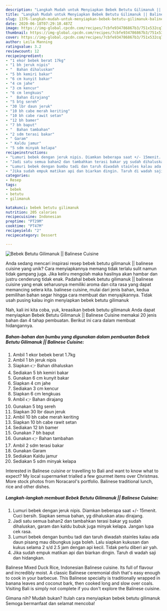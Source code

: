 ```yaml
---
description: "Langkah Mudah untuk Menyiapkan Bebek Betutu Gilimanuk || Balinese Cuisine Anti Gagal"
title: "Langkah Mudah untuk Menyiapkan Bebek Betutu Gilimanuk || Balinese Cuisine Anti Gagal"
slug: 1376-langkah-mudah-untuk-menyiapkan-bebek-betutu-gilimanuk-balinese-cuisine-anti-gagal
date: 2020-06-18T07:29:10.487Z
image: https://img-global.cpcdn.com/recipes/7cbfe934786867b3/751x532cq70/bebek-betutu-gilimanuk-balinese-cuisine-foto-resep-utama.jpg
thumbnail: https://img-global.cpcdn.com/recipes/7cbfe934786867b3/751x532cq70/bebek-betutu-gilimanuk-balinese-cuisine-foto-resep-utama.jpg
cover: https://img-global.cpcdn.com/recipes/7cbfe934786867b3/751x532cq70/bebek-betutu-gilimanuk-balinese-cuisine-foto-resep-utama.jpg
author: Leila Manning
ratingvalue: 3.2
reviewcount: 12
recipeingredient:
- "1 ekor bebek berat 17kg"
- "1 bh jeruk nipis"
- "  Bahan dihaluskan"
- "5 bh kemiri bakar"
- "6 cm kunyit bakar"
- "4 cm jahe"
- "3 cm kencur"
- "6 cm lengkuas"
- "  Bahan dirajang"
- "5 btg sereh"
- "30 lbr daun jeruk"
- "10 bh cabe merah keriting"
- "10 bh cabe rawit setan"
- "12 bh bamer"
- "7 bh baput"
- "  Bahan tambahan"
- "2 sdm terasi bakar"
- " Garam"
- " Kaldu jamur"
- "5 sdm minyak kelapa"
recipeinstructions:
- "Lumuri bebek dengan jeruk nipis. Diamkan beberapa saat +/- 15menit. Cuci bersih. Siapkan semua bahan, yg dihaluskan atau dirajang."
- "Jadi satu semua bahan2 dan tambahkan terasi bakar yg sudah dihaluskan, garam dan kaldu bubuk juga minyak kelapa. Jangan lupa cek rasa."
- "Lumuri bebek dengan bumbu tadi dan taruh diwadah stainles kalau ada daun pisang mau dibungkus juga boleh. Lalu siapkan kukusan dan kukus selama 2 s/d 2.5 jam dengan api kecil. Tidak perlu diberi air yah."
- "Jika sudah empuk matikan api dan biarkan dingin. Taruh di wadah saji dan hidangkan."
categories:
- Resep
tags:
- bebek
- betutu
- gilimanuk

katakunci: bebek betutu gilimanuk 
nutrition: 205 calories
recipecuisine: Indonesian
preptime: "PT29M"
cooktime: "PT47M"
recipeyield: "2"
recipecategory: Dessert

---
```



![Bebek Betutu Gilimanuk || Balinese Cuisine](https://img-global.cpcdn.com/recipes/7cbfe934786867b3/751x532cq70/bebek-betutu-gilimanuk-balinese-cuisine-foto-resep-utama.jpg)

Anda sedang mencari inspirasi resep bebek betutu gilimanuk || balinese cuisine yang unik? Cara menyiapkannya memang tidak terlalu sulit namun tidak gampang juga. Jika keliru mengolah maka hasilnya akan hambar dan justru cenderung tidak enak. Padahal bebek betutu gilimanuk || balinese cuisine yang enak seharusnya memiliki aroma dan cita rasa yang dapat memancing selera kita.
 balinese cuisine, mulai dari jenis bahan, kedua pemilihan bahan segar hingga cara membuat dan menyajikannya. Tidak usah pusing kalau ingin menyiapkan bebek betutu gilimanuk 

Nah, kali ini kita coba, yuk, kreasikan bebek betutu gilimanuk  Anda dapat menyiapkan Bebek Betutu Gilimanuk || Balinese Cuisine memakai 20 jenis bahan dan 4 tahap pembuatan. Berikut ini cara dalam membuat hidangannya.

<!--inarticleads1-->

##### Bahan-bahan dan bumbu yang digunakan dalam pembuatan Bebek Betutu Gilimanuk || Balinese Cuisine:

1. Ambil 1 ekor bebek berat 1.7kg
1. Ambil 1 bh jeruk nipis
1. Siapkan  👉 Bahan dihaluskan
1. Sediakan 5 bh kemiri bakar
1. Gunakan 6 cm kunyit bakar
1. Siapkan 4 cm jahe
1. Sediakan 3 cm kencur
1. Siapkan 6 cm lengkuas
1. Ambil  👉 Bahan dirajang
1. Gunakan 5 btg sereh
1. Siapkan 30 lbr daun jeruk
1. Ambil 10 bh cabe merah keriting
1. Siapkan 10 bh cabe rawit setan
1. Sediakan 12 bh bamer
1. Gunakan 7 bh baput
1. Gunakan  👉 Bahan tambahan
1. Ambil 2 sdm terasi bakar
1. Gunakan  Garam
1. Sediakan  Kaldu jamur
1. Sediakan 5 sdm minyak kelapa


Interested in Balinese cuisine or travelling to Bali and want to know what to expect? My local supermarket trialled a few gourmet items over Christmas. More stock photos from Noracarol&#39;s portfolio. Balinese traditional lunch, rice and other dishes. 

<!--inarticleads2-->

##### Langkah-langkah membuat Bebek Betutu Gilimanuk || Balinese Cuisine:

1. Lumuri bebek dengan jeruk nipis. Diamkan beberapa saat +/- 15menit. Cuci bersih. Siapkan semua bahan, yg dihaluskan atau dirajang.
1. Jadi satu semua bahan2 dan tambahkan terasi bakar yg sudah dihaluskan, garam dan kaldu bubuk juga minyak kelapa. Jangan lupa cek rasa.
1. Lumuri bebek dengan bumbu tadi dan taruh diwadah stainles kalau ada daun pisang mau dibungkus juga boleh. Lalu siapkan kukusan dan kukus selama 2 s/d 2.5 jam dengan api kecil. Tidak perlu diberi air yah.
1. Jika sudah empuk matikan api dan biarkan dingin. Taruh di wadah saji dan hidangkan.


Balinese Mixed Duck Rice, Indonesian Balinese cuisine. Its full of flavour and incredibly moist. A classic Balinese ceremonial dish that&#39;s easy enough to cook in your barbecue. This Balinese specialty is traditionally wrapped in banana leaves and coconut bark, then cooked long and slow over coals. Visiting Bali is simply not complete if you don&#39;t explore the Balinese cuisine. 

Gimana nih? Mudah bukan? Itulah cara menyiapkan bebek betutu gilimanuk  Semoga bermanfaat dan selamat mencoba!
